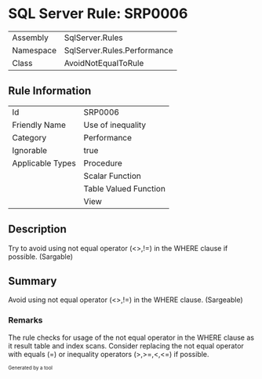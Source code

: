 ﻿# SQL Server Rule: SRP0006
  
|    |    |
|----|----|
| Assembly | SqlServer.Rules |
| Namespace | SqlServer.Rules.Performance |
| Class | AvoidNotEqualToRule |
  
## Rule Information
  
|    |    |
|----|----|
| Id | SRP0006 |
| Friendly Name | Use of inequality |
| Category | Performance |
| Ignorable | true |
| Applicable Types | Procedure  |
|   | Scalar Function |
|   | Table Valued Function |
|   | View |
  
## Description
  
Try to avoid using not equal operator (<>,!=) in the WHERE clause if possible. (Sargable)
  
## Summary
  
 Avoid using not equal operator (&lt;&gt;,!=) in the WHERE clause. (Sargeable) 
  
### Remarks
  
The rule checks for usage of the not equal operator in the WHERE clause as it result table
and index scans. Consider replacing the not equal operator with equals (=) or inequality
operators (&gt;,&gt;=,&lt;,&lt;=) if possible.
  
<sub><sup>Generated by a tool</sup></sub>
